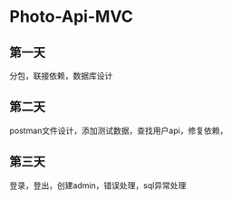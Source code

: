 # Photo-Api-MVC

## 第一天
分包，联接依赖，数据库设计

## 第二天
postman文件设计，添加测试数据，查找用户api，修复依赖，

## 第三天
登录，登出，创建admin，错误处理，sql异常处理
